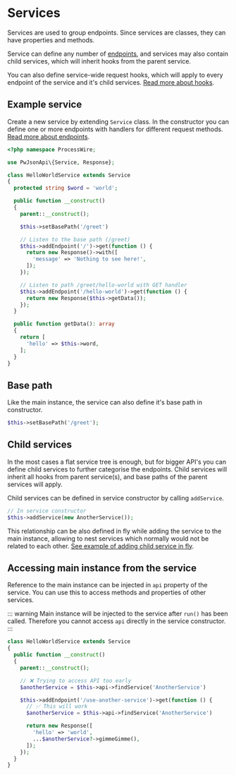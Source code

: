 # Services

Services are used to group endpoints. Since services are classes, they can have properties and methods.

Service can define any number of [endpoints](/endpoints), and services may also contain child services, which will inherit hooks from the parent service.

You can also define service-wide request hooks, which will apply to every endpoint of the service and it's child services. [Read more about hooks](/request-hooks).

## Example service

Create a new service by extending `Service` class. In the constructor you can define one or more endpoints with handlers for different request methods. [Read more about endpoints](/endpoints).

```php
<?php namespace ProcessWire;

use PwJsonApi\{Service, Response};

class HelloWorldService extends Service
{
  protected string $word = 'world';

  public function __construct()
  {
    parent::__construct();

    $this->setBasePath('/greet')

    // Listen to the base path (/greet)
    $this->addEndpoint('/')->get(function () {
      return new Response()->with([
        'message' => 'Nothing to see here!',
      ]);
    });

    // Listen to path /greet/hello-world with GET handler
    $this->addEndpoint('/hello-world')->get(function () {
      return new Response($this->getData());
    });
  }

  public function getData(): array
  {
    return [
      'hello' => $this->word,
    ];
  }
}
```

## Base path

Like the main instance, the service can also define it's base path in constructor.

```php
$this->setBasePath('/greet');
```

## Child services

In the most cases a flat service tree is enough, but for bigger API's you can define child services to further categorise the endpoints. Child services will inherit all hooks from parent service(s), and base paths of the parent services will apply.

Child services can be defined in service constructor by calling `addService`.

```php
// In service constructor
$this->addService(new AnotherService());
```

This relationship can be also defined in fly while adding the service to the main instance, allowing to nest services which normally would not be related to each other. [See example of adding child service in fly](api-instance.html#adding-a-service).

## Accessing main instance from the service

Reference to the main instance can be injected in `api` property of the service. You can use this to access methods and properties of other services.

::: warning
Main instance will be injected to the service after `run()` has been called. Therefore you cannot access `api` directly in the service constructor.
:::

```php
class HelloWorldService extends Service
{
  public function __construct()
  {
    parent::__construct();

    // ❌ Trying to access API too early
    $anotherService = $this->api->findService('AnotherService')

    $this->addEndpoint('/use-another-service')->get(function () {
      // ✅ This will work
      $anotherService = $this->api->findService('AnotherService')

      return new Response([
        'hello' => 'world',
        ...$anotherService?->gimmeGimme(),
      ]);
    });
  }
}
```
